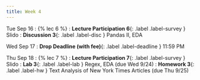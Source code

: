 ```yaml
---
title: Week 4
---
```


Tue Sep 16
: {% lec 6 %}
    <!-- : [Note 6](https://ds100.org/course-notes/regex/regex.html) -->
: **Lecture Participation 6**{: .label .label-survey } Slido
: **Discussion 3**{: .label .label-disc } Pandas II, EDA

Wed Sep 17
: **Drop Deadline (with fee)**{: .label .label-deadline } 11:59 PM

Thu Sep 18
: {% lec 7 %}
    <!-- : [Note 7](https://ds100.org/course-notes/visualization_1/visualization_1.html) -->
: **Lecture Participation 7**{: .label .label-survey } Slido
: **Lab 3**{: .label .label-lab } Regex, EDA (due Wed 9/24)
: **Homework 3**{: .label .label-hw } Text Analysis of New York Times Articles (due Thu 9/25)
